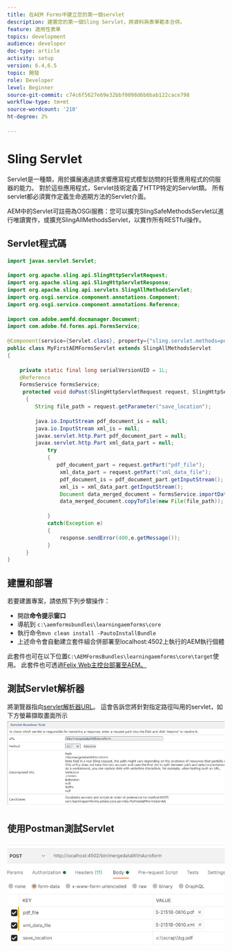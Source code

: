 ```yaml
---
title: 在AEM Forms中建立您的第一個servlet
description: 建置您的第一個Sling Servlet，將資料與表單範本合併。
feature: 適用性表單
topics: development
audience: developer
doc-type: article
activity: setup
version: 6.4,6.5
topic: 開發
role: Developer
level: Beginner
source-git-commit: c74c6f5627e69e32bbf0098d6b6bab122cace798
workflow-type: tm+mt
source-wordcount: '210'
ht-degree: 2%

---
```



# Sling Servlet

Servlet是一種類，用於擴展通過請求響應寫程式模型訪問的托管應用程式的伺服器的能力。 對於這些應用程式，Servlet技術定義了HTTP特定的Servlet類。
所有servlet都必須實作定義生命週期方法的Servlet介面。


AEM中的Servlet可註冊為OSGi服務：您可以擴充SlingSafeMethodsServlet以進行唯讀實作，或擴充SlingAllMethodsServlet，以實作所有RESTful操作。

## Servlet程式碼

```java
import javax.servlet.Servlet;

import org.apache.sling.api.SlingHttpServletRequest;
import org.apache.sling.api.SlingHttpServletResponse;
import org.apache.sling.api.servlets.SlingAllMethodsServlet;
import org.osgi.service.component.annotations.Component;
import org.osgi.service.component.annotations.Reference;

import com.adobe.aemfd.docmanager.Document;
import com.adobe.fd.forms.api.FormsService;

@Component(service={Servlet.class}, property={"sling.servlet.methods=post", "sling.servlet.paths=/bin/mergedataWithAcroform"})
public class MyFirstAEMFormsServlet extends SlingAllMethodsServlet
{
	
	private static final long serialVersionUID = 1L;
	@Reference
	FormsService formsService;
	 protected void doPost(SlingHttpServletRequest request, SlingHttpServletResponse response)
	  { 
		 String file_path = request.getParameter("save_location");
		 
		 java.io.InputStream pdf_document_is = null;
		 java.io.InputStream xml_is = null;
		 javax.servlet.http.Part pdf_document_part = null;
		 javax.servlet.http.Part xml_data_part = null;
		 	 try
		 	 {
		 		pdf_document_part = request.getPart("pdf_file");
				 xml_data_part = request.getPart("xml_data_file");
				 pdf_document_is = pdf_document_part.getInputStream();
				 xml_is = xml_data_part.getInputStream();
				 Document data_merged_document = formsService.importData(new Document(pdf_document_is), new Document(xml_is));
				 data_merged_document.copyToFile(new File(file_path));
				 
		 	 }
		 	 catch(Exception e)
		 	 {
		 		 response.sendError(400,e.getMessage());
		 	 }
	  }
}
```

## 建置和部署

若要建置專案，請依照下列步驟操作：

* 開啟&#x200B;**命令提示窗口**
* 導航到 `c:\aemformsbundles\learningaemforms\core`
* 執行命令`mvn clean install -PautoInstallBundle`
* 上述命令會自動建立套件組合併部署至localhost:4502上執行的AEM執行個體

此套件也可在以下位置`C:\AEMFormsBundles\learningaemforms\core\target`使用。 此套件也可透過[Felix Web主控台部署至AEM。](http://localhost:4502/system/console/bundles)


## 測試Servlet解析器

將瀏覽器指向[servlet解析器URL](http://localhost:4502/system/console/servletresolver?url=%2Fbin%2FmergedataWithAcroform&amp;method=POST)。 這會告訴您將針對指定路徑叫用的servlet，如下方螢幕擷取畫面所示
![servlet-resolver](assets/servlet-resolver.JPG)

## 使用Postman測試Servlet

![test-servlet-postman](assets/test-servlet-postman.JPG)
